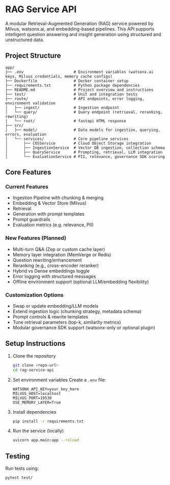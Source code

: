 # RAG Service API

A modular Retrieval-Augmented Generation (RAG) service powered by Milvus, watsonx.ai, and embedding-based pipelines. This API supports intelligent question answering and insight generation using structured and unstructured data.

## Project Structure

```
app/
├── .env                      # Environment variables (watsonx.ai keys, Milvus credentials, memory cache configs)
├── Dockerfile                # Docker container setup
├── requirements.txt          # Python package dependencies
├── README.md                 # Project overview and instructions
├── test/                     # Unit and integration tests
├── route/                    # API endpoints, error logging, environment validation
│   ├── ingest/               # Ingestion endpoint
│   └── query/                # Query endpoint (retrieval, reranking, rewriting)
|   └── root/                 # fastapi HTML response
├── src/
│   ├── model/                # Data models for ingestion, querying, errors, evaluation
│   └── services/             # Core pipeline services
│       ├── COSService        # Cloud Object Storage integration
│       ├── IngestionService  # Vector DB ingestion, collection schema
│       ├── QueryService      # Prompting, retrieval, LLM integration
│       └── EvaluationService # PII, relevance, governance SDK scoring
```

## Core Features

### Current Features
- Ingestion Pipeline with chunking & merging
- Embedding & Vector Store (Milvus)
- Retrieval
- Generation with prompt templates
- Prompt guardrails
- Evaluation metrics (e.g. relevance, PII)

### New Features (Planned)
- Multi-turn Q&A (Zep or custom cache layer)
- Memory layer integration (MemVerge or Redis)
- Question rewriting/enhancement
- Reranking (e.g., cross-encoder reranker)
- Hybrid vs Dense embeddings toggle
- Error logging with structured messages
- Offline environment support (optional LLM/embedding flexibility)

### Customization Options
- Swap or update embedding/LLM models
- Extend ingestion logic (chunking strategy, metadata schema)
- Prompt controls & rewrite templates
- Tune retrieval parameters (top-k, similarity metrics)
- Modular governance SDK support (watsonx-only or optional plugin)

## Setup Instructions

1. Clone the repository
   ```bash
   git clone <repo-url>
   cd rag-service-api
   ```

2. Set environment variables
   Create a `.env` file:
   ```
   WATSONX_API_KEY=your_key_here
   MILVUS_HOST=localhost
   MILVUS_PORT=19530
   USE_MEMORY_LAYER=True
   ```

3. Install dependencies
   ```bash
   pip install -r requirements.txt
   ```

4. Run the service (locally)
   ```bash
   uvicorn app.main:app --reload
   ```

## Testing

Run tests using:
```bash
pytest test/
```
